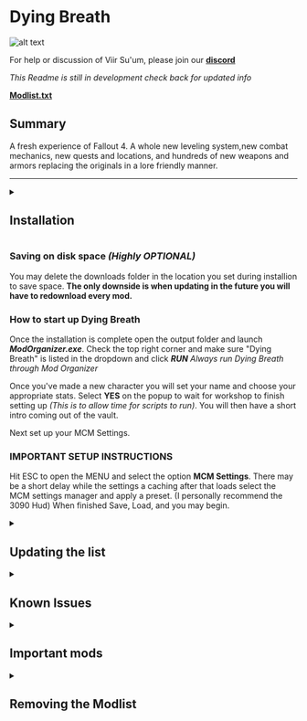# Dying Breath
![alt text](https://raw.githubusercontent.com/OddlyMistaken/Dying-Breath/8e5c0d5273549b74e6364866e73a3bbd84a969ea/Vault%20111.png)

For help or discussion of Viir Su'um, please join our **[discord](https://discord.gg/T3XQky6g9c)**

_This Readme is still in development check back for updated info_

**[Modlist.txt](https://loadorderlibrary.com/lists/dying-breath)**
## Summary

A fresh experience of Fallout 4. A whole new leveling system,new combat mechanics, new quests and locations, and hundreds of new weapons and armors replacing the originals in a lore friendly manner. 

---

<details>
<summary><h2>Installation</h2></summary>

### Pre-Installation
For the Installation of Dying Breath you must use the most recent version of Fallout 4 on steam and download all DLC's (expect the Hi-res Texture Pack)

**This is only a requirment for the first install not when updating.**

#### Microsoft Visual C++ Redistributable Package

 Please make sure you have the latest Visual C++ installed. 
 [Direct link](https://aka.ms/vs/16/release/vc_redist.x64.exe) 

#### Cleaning Fallout 4

Please uninstall Fallout 4 through Steam and delete the documents folder typically located at "Drive"\Documents\My Games\Fallout4. Once this is finished you may reinstall Fallout 4 and all included DLC's
**(This list uses a stock game folder and will download the correct versions of all files)**

#### Starting Fallout 4

After Reinstalling Fallout 4 make sure to run the Game atleast once for the Graphics Check, hit play, and load the game to the main menu before closing and starting Wabbaajack

### Wabbajack

#### Preparations

Download the latest version of Wabbajack [here](https://github.com/wabbajack-tools/wabbajack/releases) and place the `Wabbajack.exe` file in a folder when unzipping at a root location such as **C:\Wabbajack** (This is the recommended installation method according to the wiki)

#### Download and Installation

The Process itself can take a while to speed this up you can put all files on an SSD (This is the reccomened and intended installation method for Dying Breath anyway.)

_STILL WRITING INSTRUCTIONS FOR HOW TO INSTALL WITH WABBAJACK_
**(These are from the WIKI https://wiki.wabbajack.org/user_documentation/Installing%20a%20Modlist.html)**

    Open Wabbajack and Navigate to the Gallery
    Decide on a List to install
    Click the download button
    Wait for the first download of the .wabbajack file to finish
    When it is done click the play button where previously you had the download button
    Open and read the specific readme of the list you are about to install
    Download any third-party or external files before attempting to install the list
    Select the paths for where the list should be installed
        Installation Location: The location where the files required to play will be installed to
            Can't be set to Wabbajack's Location
            Can't be set to Game Location
            Can't be the same as another list (lists can't be merged)
            Can't be in a Windows OS managed folder (Examples include Program Files, Downloads, and the Desktop)
    Download Location: The location where the downloaded archives are stored.
        Can share the same location as the downloads folders of other lists (avoids duplicate downloads)
        Don't merge download locations if you plan to create and share your own modlists, because Wabbajack can't really differentiate which archives are the ones it needs and which just have similar files.
    Wait till Wabbajack is done
    Go back to the readme (which will open automatically) and complete any final steps mentioned there


#### Problems with Wabbajack

If you recieve lots of errors while downloading please relogin into Nexus through wabbajack and restart the application before requesting support from anywhere.

#### Could not download...

If you have issues with files not downloading, manually download the files and drop them inside of the Download folder, then re-run Wabbajack. When Wabbajack detects the correct file it will resume installation. 

#### Files with known download issues
Fallout 4 enb (V501) 

</details>


### Saving on disk space ***(Highly OPTIONAL)***

You may delete the downloads folder in the location you set during installion to save space. 
**The only downside is when updating in the future you will have to redownload every mod.** 

### How to start up Dying Breath

Once the installation is complete open the output folder and launch **_ModOrganizer.exe_**. Check the top right corner and make sure "Dying Breath" is listed in the dropdown and click **_RUN_**
_Always run Dying Breath through Mod Organizer_

Once you've made a new character you will set your name and choose your appropriate stats. Select **YES** on the popup to wait for workshop to finish setting up _(This is to allow time for scripts to run)_. You will then have a short intro coming out of the vault.

Next set up your MCM Settings. 

### IMPORTANT SETUP INSTRUCTIONS

Hit ESC to open the MENU and select the option **MCM Settings**. There may be a short delay while the settings a caching after that loads select the MCM settings manager and apply a preset. (I personally recommend the 3090 Hud)
When finished Save, Load, and you may begin.

</details>

<details>
<summary><h2>Updating the list</h2></summary>

If Dying Breath receives an update, follow the same steps as installation but be sure to tick the _overwrite existing Modlist_. **This will delete any files that have been added**


</details>

<details>
<summary><h2>Known Issues</h2></summary>
    
If you experience the infinite loading screen on a new game, wait 30 seconds then hit **ENTER**, you may also press **_T_**  to skip the loading screen.
    
</details>

<details>
<summary><h2>Important mods</h2></summary>


### Gameplay
+ New combat mechanics
  + Better Locational Damage
    + Add Bleed Damage and Pain DeBuffs
      +
  + Take Cover
    + Favorite Take Cover item or run into a wall while looking up or down to enter cover, press W or use item to leave cover.
    + 
  + 

### Quests


### New things
+ All Armors and Clothes replaced for Base Game (DLCs in the works)
+ All Weapons replaced with lore friendly replacements
+ Custom Leveled List Distribution
+ Graphical Overhauls for most items


</details>

<details>
<summary><h2>Removing the Modlist</h2></summary>

To uninstall Dying Breath simply delete the install folder.

</details>
